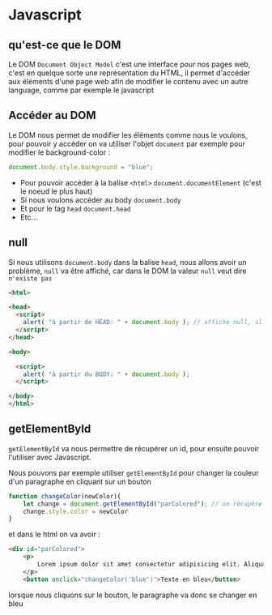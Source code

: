 # Javascript

## qu'est-ce que le DOM

Le DOM `Document Object Model` c'est une interface pour nos pages web, c'est en quelque sorte une représentation du HTML, il permet d'accéder aux éléments d'une page web afin de modifier le contenu avec un autre language, comme par exemple le javascript

## Accéder au DOM

Le DOM nous permet de modifier les éléments comme nous le voulons, pour pouvoir y accéder on va utiliser l'objet `document` par exemple pour modifier le background-color :

```js
document.body.style.background = "blue";
```

*   Pour pouvoir accéder à la balise `<html>` `document.documentElement` (c'est le noeud le plus haut)
*   Si nous voulons accéder au body `document.body`
*   Et pour le tag `head` `document.head`
*   Etc...

## null

Si nous utilisons `document.body` dans la balise `head`, nous allons avoir un problème, `null` va être affiché, car dans le DOM la valeur `null` veut dire `n'existe pas`

```html
<html>

<head>
  <script>
    alert( "à partir de HEAD: " + document.body ); // affiche null, il n'y a pas de <body>
  </script>
</head>

<body>

  <script>
    alert( "à partir du BODY: " + document.body );
  </script>

</body>
</html>
```

## getElementById

`getElementById` va nous permettre de récupérer un id, pour ensuite pouvoir l'utiliser avec Javascript.

Nous pouvons par exemple utiliser `getElementById` pour changer la couleur d'un paragraphe en cliquant sur un bouton

```js
function changeColor(newColor){
    let change = document.getElementById("parColored"); // on récupère l'id "parColored" et on la met dans la variable change
    change.style.color = newColor
}
```

et dans le html on va avoir :

```html
<div id="parColored">
    <p>
        Lorem ipsum dolor sit amet consectetur adipisicing elit. Aliquam, ullam inventore commodi consectetur nulla totam quisquam recusandae voluptatem maxime veniam quae dolorem expedita dolorum accusamus nostrum vero voluptatum labore blanditiis? Lorem ipsum dolor sit amet consectetur, adipisicing elit. Excepturi itaque eveniet est molestiae magnam vero quaerat mollitia assumenda necessitatibus velit ab quidem vel, et accusamus beatae? Id qui laudantium fugiat! Lorem ipsum dolor, sit amet consectetur adipisicing elit. Quam obcaecati, magni id similique, alias quis animi vero corrupti optio earum quia doloribus voluptatibus enim, veniam beatae odit reiciendis laudantium unde.
    </p>
    <button onclick="changeColor('blue')">Texte en bleu</button>
```

lorsque nous cliquons sur le bouton, le paragraphe va donc se changer en bleu